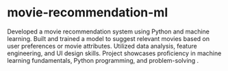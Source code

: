 # movie-recommendation-ml
Developed a movie recommendation system using Python and machine learning. Built and trained a model to suggest relevant movies based on user preferences or movie attributes. Utilized data analysis, feature engineering, and UI design skills. Project showcases proficiency in machine learning fundamentals, Python programming, and problem-solving .
